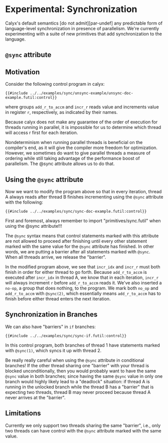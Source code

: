 # Experimental: Synchronization

Calyx's default semantics [do not admit][par-undef] any predictable form of language-level
synchronization in presence of parallelism.
We're currently experimenting with a suite of new primitives that add synchronization to the
language.

## `@sync` attribute

## Motivation

Consider the following control program in calyx:
```
{{#include ../../examples/sync/unsync-example/unsync-doc-example.futil:control}}
```

where groups `add_r_to_accm` and `incr_r` reads value and increments value in register `r`, respectively, as indicated by their names. 

Because calyx does not make any guarantee of the order of execution for threads running in parallel, it is impossible for us to determine which thread will access r first for each iteration.

Nondeterminism when running parallel threads is beneficial on the compiler's end, as it will give the compiler more freedom for optimization. However, we sometimes do want to give parallel threads a measure of ordering while still taking advantage of the performance boost of parallelism. The @sync attribute allows us to do that. 


## Using the `@sync` attribute

Now we want to modify the program above so that in every iteration, thread A always reads after thread B finishes incrementing using the `@sync` attribute with the following:

```
{{#include ../../examples/sync/sync-doc-example.futil:control}}
```

First and foremost, always remember to import "primitives/sync.futil" when using the @sync attribute!!!

The `@sync` syntax means that control statements marked with this attribute are not allowed to proceed after finishing until every other statement marked with the same value for the `@sync` attribute has finished. In other words, we are putting a barrier after all statements marked with `@sync`. When all threads arrive, we release the "barrier". 

In the modified program above, we see that `incr_idx` and `incr_r` must both finish in order for either thread to go forth. Because `add_r_to_accm` is executed after `incr_idx` in thread A, we know that in each iteration, `incr_r` will always increment `r` before `add_r_to_accm` reads it. We've also inserted a `no-op`, a group that does nothing, to the program. We mark both `no_op` and `add_r_to_accm` with `@sync(2)`, which essentially means `add_r_to_accm` has to finish before either thread enters the next iteration.

## Synchronization in Branches
We can also have "barriers" in `if` branches:
```
{{#include ../../examples/sync/sync-if.futil:control}}
```
In this control program, both branches of thread 1 have statements marked with `@sync(1)`, 
which syncs it up with thread 2.

Be really really careful when using the `@sync` attribute in conditional branches!
If the other thread sharing one "barrier" with your thread is blocked unconditionally, 
then you would probably want to have the same `@sync` value in both branches; since
having the same `@sync` value in only one branch would highly likely lead to a "deadlock" 
situation: if thread A is running in the unlocked branch while the thread B 
has a "barrier" that is expecting two threads, thread B may never proceed because
thread A never arrives at the "barrier".

## Limitations

Currently we only support two threads sharing the same "barrier", i.e., only two threads can have control with the `@sync` attribute marked with the same value. 
